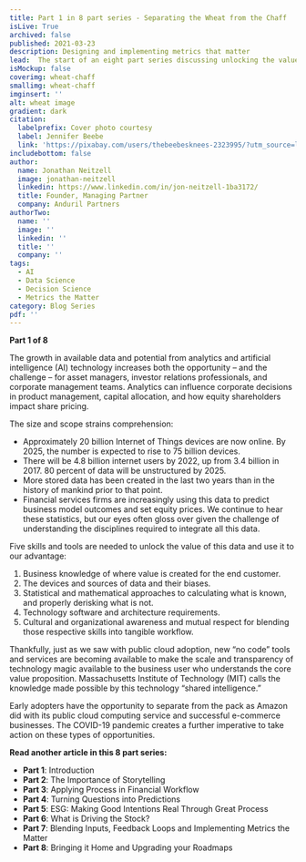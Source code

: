 ```yaml
---
title: Part 1 in 8 part series - Separating the Wheat from the Chaff
isLive: True
archived: false
published: 2021-03-23 
description: Designing and implementing metrics that matter
lead:  The start of an eight part series discussing unlocking the value of data. Artificial intelligence generates reams of data, focus on metrics that matter.
isMockup: false
coverimg: wheat-chaff
smallimg: wheat-chaff
imginsert: ''
alt: wheat image
gradient: dark
citation:
  labelprefix: Cover photo courtesy 
  label: Jennifer Beebe
  link: 'https://pixabay.com/users/thebeebesknees-2323995/?utm_source=link-attribution&utm_medium=referral&utm_campaign=image&utm_content=3571011'
includebottom: false
author: 
  name: Jonathan Neitzell
  image: jonathan-neitzell
  linkedin: https://www.linkedin.com/in/jon-neitzell-1ba3172/
  title: Founder, Managing Partner
  company: Anduril Partners
authorTwo:
  name: ''
  image: ''
  linkedin: ''
  title: ''
  company: ''
tags: 
  - AI
  - Data Science
  - Decision Science
  - Metrics the Matter
category: Blog Series
pdf: ''
---
```


**Part 1 of 8**

The growth in available data and potential from analytics and artificial intelligence (AI) technology increases both the opportunity – and the challenge – for asset managers, investor relations professionals, and corporate management teams. Analytics can influence corporate decisions in product management, capital allocation, and how equity shareholders impact share pricing. 

The size and scope strains comprehension:
- Approximately 20 billion Internet of Things devices are now online. By 2025, the number is expected to rise to 75 billion devices. 
- There will be 4.8 billion internet users by 2022, up from 3.4 billion in 2017. 80 percent of data will be unstructured by 2025. 
- More stored data has been created in the last two years than in the history of mankind prior to that point. 
- Financial services firms are increasingly using this data to predict business model outcomes and set equity prices. We continue to hear these statistics, but our eyes often gloss over given the challenge of understanding the disciplines required to integrate all this data. 

Five skills and tools are needed to unlock the value of this data and use it to our advantage: 
1. Business knowledge of where value is created for the end customer. 
2. The devices and sources of data and their biases. 
3. Statistical and mathematical approaches to calculating what is known, and properly derisking what is not. 
4. Technology software and architecture requirements. 
5. Cultural and organizational awareness and mutual respect for blending those respective skills into tangible workflow.<br>

Thankfully, just as we saw with public cloud adoption, new “no code” tools and services are becoming available to make the scale and transparency of technology magic available to the business user who understands the core value proposition. Massachusetts Institute of Technology (MIT) calls the knowledge made possible by this technology “shared intelligence.”<br>

Early adopters have the opportunity to separate from the pack as Amazon did with its public cloud computing service and successful e-commerce businesses. The COVID-19 pandemic creates a further imperative to take action on these types of opportunities.<br>

**Read another article in this 8 part series:**

<ul>
<li><span><strong>Part 1</strong></span>: <nuxt-link to="/articles/separating-the-wheat-from-the-chaff-series-introduction">Introduction</nuxt-link></li>
<li><span><strong>Part 2</strong></span>: <nuxt-link to="/articles/separating-the-wheat-from-the-chaff-series-the-importance-of-storytelling">The Importance of Storytelling</nuxt-link></li>
<li><span><strong>Part 3</strong></span>: <nuxt-link to="/articles/separating-the-wheat-from-the-chaff-series-financial-workflow">Applying Process in Financial Workflow</nuxt-link></li>
<li><span><strong>Part 4</strong></span>: <nuxt-link to="/articles/separating-the-wheat-from-the-chaff-series-questions-into-predictions">Turning Questions into Predictions</nuxt-link></li>
<li><span><strong>Part 5</strong></span>: <nuxt-link to="/articles/separating-the-wheat-from-the-chaff-series-ESG-making-good-intentions-real-through-great-process">ESG: Making Good Intentions Real Through Great Process</nuxt-link></li></li>
<li><span><strong>Part 6</strong></span>: <nuxt-link to="/articles/separating-the-wheat-from-the-chaff-series-what-is-driving-the-stock">What is Driving the Stock?</nuxt-link></li></li>
<li><span><strong>Part 7</strong></span>: <nuxt-link to="/articles/separating-the-wheat-from-the-chaff-series-blending-inputs-and-feedback-loops">Blending Inputs, Feedback Loops and Implementing Metrics the Matter</nuxt-link></li></li>
<li><span><strong>Part 8</strong></span>: <nuxt-link to="/articles/separating-the-wheat-from-the-chaff-series-upgrading-your-roadmap">Bringing it Home and Upgrading your Roadmaps</nuxt-link></li></li>
</ul>
